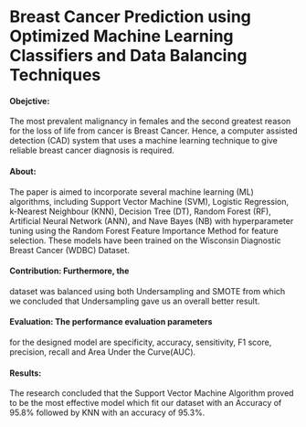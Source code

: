 # Breast Cancer Prediction using Optimized Machine Learning Classifiers and Data Balancing Techniques

#### Obejctive:
The most prevalent malignancy in females and 
the second greatest reason for the loss of life from cancer is 
Breast Cancer. Hence, a computer assisted detection (CAD) 
system that uses a machine learning technique to give reliable 
breast cancer diagnosis is required. 
#### About:
The paper is aimed to 
incorporate several machine learning (ML) algorithms, 
including Support Vector Machine (SVM), Logistic 
Regression, k-Nearest Neighbour (KNN), Decision Tree (DT), 
Random Forest (RF), Artificial Neural Network (ANN), and 
Nave Bayes (NB) with hyperparameter tuning using the 
Random Forest Feature Importance Method for feature
selection. These models have been trained on the Wisconsin 
Diagnostic Breast Cancer (WDBC) Dataset. 

#### Contribution: Furthermore, the 
dataset was balanced using both Undersampling and SMOTE 
from which we concluded that Undersampling gave us an 
overall better result. 

#### Evaluation: The performance evaluation parameters 
for the designed model are specificity, accuracy, sensitivity, F1 
score, precision, recall and Area Under the Curve(AUC). 

#### Results:
The 
research concluded that the Support Vector Machine 
Algorithm proved to be the most effective model which fit our 
dataset with an Accuracy of 95.8% followed by KNN with an 
accuracy of 95.3%. 
